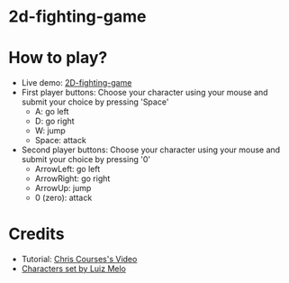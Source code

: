 # 2d-fighting-game
</hr>
<h1>How to play?</h1>
<ul>
  <li>Live demo: <a href=""> 2D-fighting-game </a></li>
  <li>First player buttons: Choose your character using your mouse and submit your choice by pressing 'Space'
  <ul>
    <li> A: go left </li>
    <li> D: go right </li>
    <li> W: jump </li>
    <li> Space: attack </li>
  </ul></li>
  <li>Second player buttons: Choose your character using your mouse and submit your choice by pressing '0'
  <ul>
    <li> ArrowLeft: go left </li>
    <li> ArrowRight: go right </li>
    <li> ArrowUp: jump </li>
    <li> 0 (zero): attack </li>
  </ul></li>
</ul>
<h1>Credits</h1>
<ul>
  <li> Tutorial: <a href="https://www.youtube.com/watch?v=vyqbNFMDRGQ&t=4s"> Chris Courses's Video </a></li>
  <li> <a href="https://luizmelo.itch.io"> Characters set by Luiz Melo </a>  </li>
</ul>
